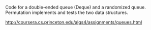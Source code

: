 Code for a double-ended queue (Deque) and a randomized queue.
Permutation implements and tests the two data structures.

http://coursera.cs.princeton.edu/algs4/assignments/queues.html

